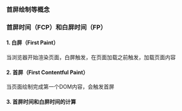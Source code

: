 ### 首屏绘制等概念

### 首屏时间（FCP）和白屏时间（FP）

#### 1. 白屏（First Paint）
当浏览器开始渲染页面，白屏触发，在页面加载之前触发，加载页面内容

#### 2. 首屏（First Contentful Paint）
当页面绘制完成第一个DOM内容，会触发首屏


#### 3. 首屏时间和白屏时间的计算

